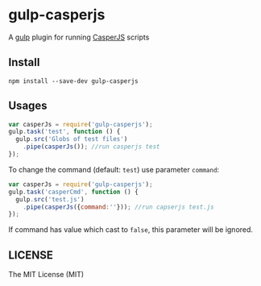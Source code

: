 # gulp-casperjs

A [gulp](https://github.com/gulpjs/gulp) plugin for running [CasperJS](https://github.com/n1k0/casperjs) scripts

## Install

```
npm install --save-dev gulp-casperjs
```

## Usages

```js
var casperJs = require('gulp-casperjs');
gulp.task('test', function () {
  gulp.src('Globs of test files')
    .pipe(casperJs()); //run casperjs test
});
```
To change the command (default: `test`) use parameter `command`:
```js
var casperJs = require('gulp-casperjs');
gulp.task('casperCmd', function () {
  gulp.src('test.js')
    .pipe(casperJs({command:''})); //run capserjs test.js
});
```
If command has value which cast to `false`, this parameter will be ignored.

## LICENSE

The MIT License (MIT)
